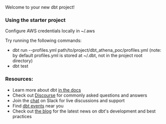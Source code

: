 Welcome to your new dbt project!

### Using the starter project

Configure AWS credentials locally in ~/.aws

Try running the following commands:
- dbt run --profiles.yml path/to/project/dbt_athena_poc/profiles.yml (note: by default profiles.yml is stored at ~/.dbt, not in the project root directory)
- dbt test


### Resources:
- Learn more about dbt [in the docs](https://docs.getdbt.com/docs/introduction)
- Check out [Discourse](https://discourse.getdbt.com/) for commonly asked questions and answers
- Join the [chat](https://community.getdbt.com/) on Slack for live discussions and support
- Find [dbt events](https://events.getdbt.com) near you
- Check out [the blog](https://blog.getdbt.com/) for the latest news on dbt's development and best practices
